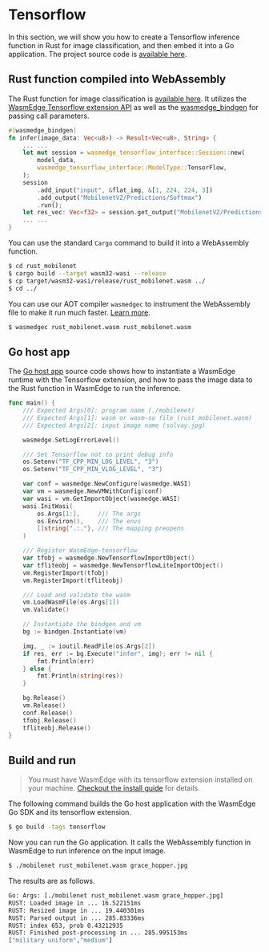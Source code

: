# Tensorflow

In this section, we will show you how to create a Tensorflow inference
function in Rust for image classification, and then embed it into 
a Go application. The project source code is [available here](https://github.com/second-state/WasmEdge-go-examples/tree/master/wasmedge-bindgen/go_Mobilenet).

## Rust function compiled into WebAssembly

The Rust function for image classification is [available here](https://github.com/second-state/WasmEdge-go-examples/blob/master/wasmedge-bindgen/go_Mobilenet/rust_mobilenet/src/lib.rs).
It utilizes the [WasmEdge Tensorflow extension API](../../dev/rust/tensorflow.md) as well as the [wasmedge_bindgen](function.md) for passing call parameters.

```rust
#[wasmedge_bindgen]
fn infer(image_data: Vec<u8>) -> Result<Vec<u8>, String> {
    ... ...
    let mut session = wasmedge_tensorflow_interface::Session::new(
        model_data,
        wasmedge_tensorflow_interface::ModelType::TensorFlow,
    );
    session
        .add_input("input", &flat_img, &[1, 224, 224, 3])
        .add_output("MobilenetV2/Predictions/Softmax")
        .run();
    let res_vec: Vec<f32> = session.get_output("MobilenetV2/Predictions/Softmax");
    ... ...
}
```

You can use the standard `Cargo` command to build it into a WebAssembly function.

```bash
$ cd rust_mobilenet
$ cargo build --target wasm32-wasi --release
$ cp target/wasm32-wasi/release/rust_mobilenet.wasm ../
$ cd ../
```

You can use our AOT compiler `wasmedgec` to instrument the WebAssembly file to make 
it run much faster. [Learn more](../../start/universal.md).

```bash
$ wasmedgec rust_mobilenet.wasm rust_mobilenet.wasm
```

## Go host app

The [Go host app](https://github.com/second-state/WasmEdge-go-examples/blob/master/wasmedge-bindgen/go_Mobilenet/mobilenet.go) source code shows how to instantiate a WasmEdge runtime with
the Tensorflow extension, and how to pass the image data to the Rust function
in WasmEdge to run the inference.

```go
func main() {
	/// Expected Args[0]: program name (./mobilenet)
	/// Expected Args[1]: wasm or wasm-so file (rust_mobilenet.wasm)
	/// Expected Args[2]: input image name (solvay.jpg)

	wasmedge.SetLogErrorLevel()

	/// Set Tensorflow not to print debug info
	os.Setenv("TF_CPP_MIN_LOG_LEVEL", "3")
	os.Setenv("TF_CPP_MIN_VLOG_LEVEL", "3")

	var conf = wasmedge.NewConfigure(wasmedge.WASI)
	var vm = wasmedge.NewVMWithConfig(conf)
	var wasi = vm.GetImportObject(wasmedge.WASI)
	wasi.InitWasi(
		os.Args[1:],     /// The args
		os.Environ(),    /// The envs
		[]string{".:."}, /// The mapping preopens
	)

	/// Register WasmEdge-tensorflow
	var tfobj = wasmedge.NewTensorflowImportObject()
	var tfliteobj = wasmedge.NewTensorflowLiteImportObject()
	vm.RegisterImport(tfobj)
	vm.RegisterImport(tfliteobj)

	/// Load and validate the wasm
	vm.LoadWasmFile(os.Args[1])
	vm.Validate()

	// Instantiate the bindgen and vm
	bg := bindgen.Instantiate(vm)

	img, _ := ioutil.ReadFile(os.Args[2])
	if res, err := bg.Execute("infer", img); err != nil {
		fmt.Println(err)
	} else {
		fmt.Println(string(res))
	}

	bg.Release()
	vm.Release()
	conf.Release()
	tfobj.Release()
	tfliteobj.Release()
}
```

## Build and run

> You must have WasmEdge with its tensorflow extension installed on your machine. [Checkout the install guide](../../start/install.md) for details.

The following command builds the Go host application
with the WasmEdge Go SDK and its tensorflow extension.

```bash
$ go build -tags tensorflow
```

Now you can run the Go application. It calls the WebAssembly function in WasmEdge
to run inference on the input image.

```bash
$ ./mobilenet rust_mobilenet.wasm grace_hopper.jpg
```

The results are as follows.

```bash
Go: Args: [./mobilenet rust_mobilenet.wasm grace_hopper.jpg]
RUST: Loaded image in ... 16.522151ms
RUST: Resized image in ... 19.440301ms
RUST: Parsed output in ... 285.83336ms
RUST: index 653, prob 0.43212935
RUST: Finished post-processing in ... 285.995153ms
["military uniform","medium"]
```


